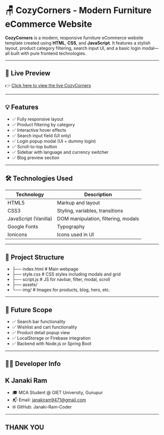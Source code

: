 # 🪑 CozyCorners - Modern Furniture eCommerce Website

**CozyCorners** is a modern, responsive furniture eCommerce website template created using **HTML**, **CSS**, and **JavaScript**. It features a stylish layout, product category filtering, search input UI, and a basic login modal—all built with pure frontend technologies.

---

## 📌 Live Preview
  
👉 [Click here to view the live CozyCorners](cozycorners.netlify.app)  

---

## 💡 Features

- ✅ Fully responsive layout
- ✅ Product filtering by category
- ✅ Interactive hover effects
- ✅ Search input field (UI only)
- ✅ Login popup modal (UI + dummy login)
- ✅ Scroll-to-top button
- ✅ Sidebar with language and currency switcher
- ✅ Blog preview section

---

## 🛠️ Technologies Used

| Technology | Description |
|------------|-------------|
| HTML5 | Markup and layout |
| CSS3 | Styling, variables, transitions |
| JavaScript (Vanilla) | DOM manipulation, filtering, modals |
| Google Fonts | Typography |
| Ionicons | Icons used in UI |

---

## 📁 Project Structure
- ├── index.html # Main webpage
- ├── style.css # CSS styles including modals and grid
- ├── script.js # JS for navbar, filter, modal, scroll
- ├── assets/
- └── img/ # Images for products, blog, hero, etc.

---

## 🚀 Future Scope
- ✅ Search bar functionality
- ✅ Wishlist and cart functionality
- ✅ Product detail popup view
- ✅ LocalStorage or Firebase integration
- ✅ Backend with Node.js or Spring Boot

---

## 👨‍💻 Developer Info
## K Janaki Ram
- 🎓 MCA Student @ GIET University, Gunupur
- 📬 Email: janakiram9471@gmail.com
- 🌐 GitHub: Janaki-Ram-Coder

---

## THANK YOU
